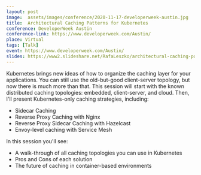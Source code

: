 ```yaml
---
layout: post
image:  assets/images/conference/2020-11-17-developerweek-austin.jpg
title:  Architectural Caching Patterns for Kubernetes
conference: DeveloperWeek Austin
conference-link: https://www.developerweek.com/Austin/
place: Virtual
tags: [Talk]
event: https://www.developerweek.com/Austin/
slides: https://www2.slideshare.net/RafaLeszko/architectural-caching-patterns-for-kubernetes
---
```


Kubernetes brings new ideas of how to organize the caching layer for your applications. You can still use the old-but-good client-server topology, but now there is much more than that. This session will start with the known distributed caching topologies: embedded, client-server, and cloud. Then, I'll present Kubernetes-only caching strategies, including:
- Sidecar Caching
- Reverse Proxy Caching with Nginx
- Reverse Proxy Sidecar Caching with Hazelcast
- Envoy-level caching with Service Mesh

In this session you'll see:
- A walk-through of all caching topologies you can use in Kubernetes
- Pros and Cons of each solution
- The future of caching in container-based environments
